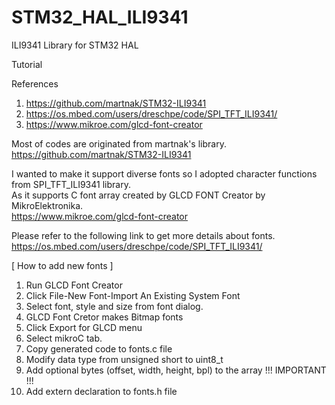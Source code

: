 # STM32_HAL_ILI9341
ILI9341 Library for STM32 HAL

Tutorial

References
1. https://github.com/martnak/STM32-ILI9341
2. https://os.mbed.com/users/dreschpe/code/SPI_TFT_ILI9341/
3. https://www.mikroe.com/glcd-font-creator

Most of codes are originated from martnak's library.<br>
https://github.com/martnak/STM32-ILI9341

I wanted to make it support diverse fonts so I adopted character functions from SPI_TFT_ILI9341 library.<br>
As it supports C font array created by GLCD FONT Creator by MikroElektronika.<br>
https://www.mikroe.com/glcd-font-creator<br>

Please refer to the following link to get more details about fonts.<br>
https://os.mbed.com/users/dreschpe/code/SPI_TFT_ILI9341/<br>

[ How to add new fonts ]
1. Run GLCD Font Creator
2. Click File-New Font-Import An Existing System Font
3. Select font, style and size from font dialog.
4. GLCD Font Cretor makes Bitmap fonts
5. Click Export for GLCD menu
6. Select mikroC tab.
7. Copy generated code to fonts.c file
8. Modify data type from unsigned short to uint8_t
9. Add optional bytes (offset, width, height, bpl) to the array !!! IMPORTANT !!!
10. Add extern declaration to fonts.h file
